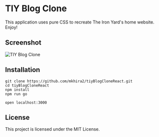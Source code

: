 # TIY Blog Clone

This application uses pure CSS to recreate The Iron Yard's home website. Enjoy!


## Screenshot
![TIY Blog Clone](/dist/assets/images/blog.png)

## Installation

```
git clone https://github.com/mkhira2/tiyBlogCloneReact.git
cd tiyBlogCloneReact
npm install
npm run go

open localhost:3000
```

## License

This project is licensed under the MIT License.
